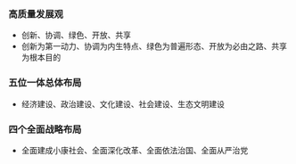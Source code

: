 ### 高质量发展观
* 创新、协调、绿色、开放、共享
* 创新为第一动力、协调为内生特点、绿色为普遍形态、开放为必由之路、共享为根本目的

### 五位一体总体布局
* 经济建设、政治建设、文化建设、社会建设、生态文明建设

### 四个全面战略布局
* 全面建成小康社会、全面深化改革、全面依法治国、全面从严治党
